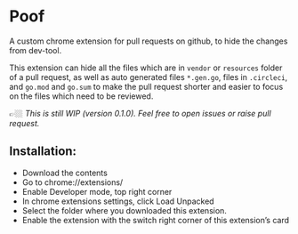 # Poof
A custom chrome extension for pull requests on github, to hide the changes from dev-tool.
 
This extension can hide all the files which are in `vendor` or `resources` folder of a pull request, as well as auto generated files `*.gen.go`, files in `.circleci`, and `go.mod` and `go.sum` to make the pull request shorter and easier to focus on the files which need to be reviewed.

👉🏼 _This is still WIP (version 0.1.0). Feel free to open issues or raise pull request._

## Installation:
- Download the contents
- Go to chrome://extensions/
- Enable Developer mode, top right corner
- In chrome extensions settings, click Load Unpacked
- Select the folder where you downloaded this extension.
- Enable the extension with the switch right corner of this extension’s card


